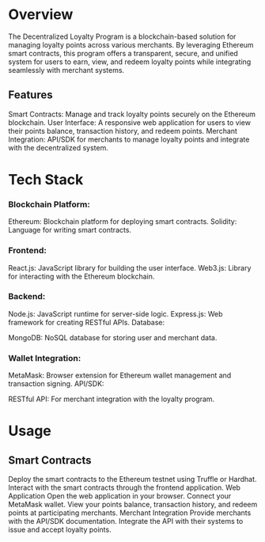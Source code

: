 # Overview
The Decentralized Loyalty Program is a blockchain-based solution for managing loyalty points across various merchants. By leveraging Ethereum smart contracts, this program offers a transparent, secure, and unified system for users to earn, view, and redeem loyalty points while integrating seamlessly with merchant systems.

## Features
Smart Contracts: Manage and track loyalty points securely on the Ethereum blockchain.
User Interface: A responsive web application for users to view their points balance, transaction history, and redeem points.
Merchant Integration: API/SDK for merchants to manage loyalty points and integrate with the decentralized system.
# Tech Stack
### Blockchain Platform:

Ethereum: Blockchain platform for deploying smart contracts.
Solidity: Language for writing smart contracts.
### Frontend:

React.js: JavaScript library for building the user interface.
Web3.js: Library for interacting with the Ethereum blockchain.
### Backend:

Node.js: JavaScript runtime for server-side logic.
Express.js: Web framework for creating RESTful APIs.
Database:

MongoDB: NoSQL database for storing user and merchant data.
### Wallet Integration:

MetaMask: Browser extension for Ethereum wallet management and transaction signing.
API/SDK:

RESTful API: For merchant integration with the loyalty program.


# Usage
## Smart Contracts
Deploy the smart contracts to the Ethereum testnet using Truffle or Hardhat.
Interact with the smart contracts through the frontend application.
Web Application
Open the web application in your browser.
Connect your MetaMask wallet.
View your points balance, transaction history, and redeem points at participating merchants.
Merchant Integration
Provide merchants with the API/SDK documentation.
Integrate the API with their systems to issue and accept loyalty points.
